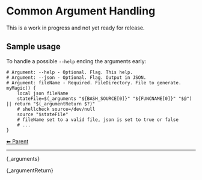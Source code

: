 # Common Argument Handling

This is a work in progress and not yet ready for release.

## Sample usage

To handle a possible `--help` ending the arguments early:

    # Argument: --help - Optional. Flag. This help.
    # Argument: --json - Optional. Flag. Output in JSON.
    # Argument: fileName - Required. FileDirectory. File to generate.
    myMagic() {
        local json fileName
        stateFile=$(_arguments "${BASH_SOURCE[0]}" "${FUNCNAME[0]}" "$@") || return "$(_argumentReturn $?)"
        # shellcheck source=/dev/null
        source "$stateFile"
        # fileName set to a valid file, json is set to true or false
        # ...
    }

<!-- TEMPLATE header 2 -->
[⬅ Parent ](../index.md)
<hr />

{_arguments}

{_argumentReturn}
